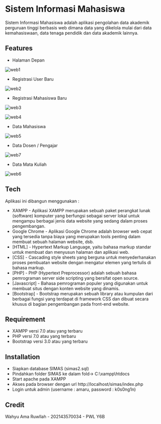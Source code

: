 # Sistem Informasi Mahasiswa

Sistem Informasi Mahasiswa adalah aplikasi pengolahan data akademik perguruan tinggi berbasis web dimana data yang dikelola mulai dari data kemahasiswaan, data tenaga pendidik dan data akademik lainnya. 

## Features

- Halaman Depan

![web1](https://user-images.githubusercontent.com/111728549/186378250-b69d0b42-1601-4f4f-8b46-72a4bec8731c.png)


- Registrasi User Baru

![web2](https://user-images.githubusercontent.com/111728549/186379096-63bf2366-3ea8-492a-b1f3-169d7c7845c4.png)


- Registrasi Mahasiswa Baru

![web3](https://user-images.githubusercontent.com/111728549/186380005-b1c5db0d-191b-49b4-8444-0fb12c472d92.png)

![web4](https://user-images.githubusercontent.com/111728549/186380105-9545c832-3711-48ef-9986-fcf1c03ab2ca.png)




- Data Mahasiswa

![web5](https://user-images.githubusercontent.com/111728549/186383763-0ce329f8-ef30-4b9c-8ea4-0f625f8cb2a3.png)




- Data Dosen / Pengajar

![web7](https://user-images.githubusercontent.com/111728549/186383802-1418b144-7626-457c-ab7a-c9c72d888944.png)





- Data Mata Kuliah

![web6](https://user-images.githubusercontent.com/111728549/186381745-f69ea3a0-7bd9-43b4-978b-1fdba348c4f6.png)


## Tech

Aplikasi ini dibangun menggunakan :

- XAMPP - Aplikasi XAMPP merupakan sebuah paket perangkat lunak (software) komputer yang berfungsi sebagai server lokal untuk mengampu berbagai jenis data website yang sedang dalam proses pengembangan.
- Google Chrome - Aplikasi Google Chrome adalah browser web cepat yang tersedia tanpa biaya yang merupakan tools penting dalam membuat sebuah halaman website, dsb.
- [HTML] - Hypertext Markup Language, yaitu bahasa markup standar untuk membuat dan menyusun halaman dan aplikasi web.
- [CSS] - Cascading style sheets yang berguna untuk menyederhanakan proses pembuatan website dengan mengatur elemen yang tertulis di bahasa markup.
- [PHP] - PHP (Hypertext Preprocessor) adalah sebuah bahasa pemrograman server side scripting yang bersifat open source.
- [Javascript] - Bahasa pemrograman populer yang digunakan untuk membuat situs dengan konten website yang dinamis.
- [Bootstrap] - Bootstrap merupakan sebuah library atau kumpulan dari berbagai fungsi yang terdapat di framework CSS dan dibuat secara khusus di bagian pengembangan pada front-end website.

## Requirement
- XAMPP versi 7.0 atau yang terbaru
- PHP versi 7.0 atau yang terbaru
- Bootstrap versi 3.0 atau yang terbaru

## Installation

- Siapkan database SIMAS (simas2.sql)
- Pindahkan folder SIMAS ke dalam fold-> C:\xampp\htdocs
- Start apache pada XAMPP
- Akses pada browser dengan url http://localhost/simas/index.php
- Login untuk admin (username : amaru, password : k0s0ng1n)

## Credit
Wahyu Ama Ruwllah - 202143570034 - PWL Y6B
